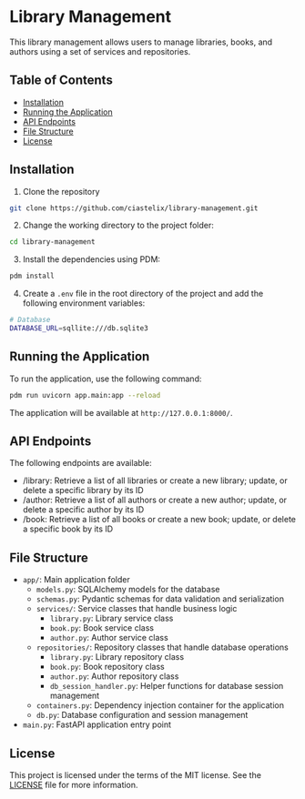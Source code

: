 # Library Management

This library management allows users to manage libraries, books, and authors using a set of services and repositories.

## Table of Contents

- [Installation](#installation)
- [Running the Application](#running-the-application)
- [API Endpoints](#api-endpoints)
- [File Structure](#file-structure)
- [License](#license)

## Installation

1. Clone the repository

```bash
git clone https://github.com/ciastelix/library-management.git
```

2. Change the working directory to the project folder:

```bash
cd library-management
```

3. Install the dependencies using PDM:

```bash
pdm install
```

4. Create a `.env` file in the root directory of the project and add the following environment variables:

```bash
# Database
DATABASE_URL=sqllite:///db.sqlite3
```

## Running the Application

To run the application, use the following command:

```bash
pdm run uvicorn app.main:app --reload
```

The application will be available at `http://127.0.0.1:8000/`.

## API Endpoints

The following endpoints are available:

- /library: Retrieve a list of all libraries or create a new library; update, or delete a specific library by its ID
- /author: Retrieve a list of all authors or create a new author; update, or delete a specific author by its ID
- /book: Retrieve a list of all books or create a new book; update, or delete a specific book by its ID

## File Structure

- `app/`: Main application folder
  - `models.py`: SQLAlchemy models for the database
  - `schemas.py`: Pydantic schemas for data validation and serialization
  - `services/`: Service classes that handle business logic
    - `library.py`: Library service class
    - `book.py`: Book service class
    - `author.py`: Author service class
  - `repositories/`: Repository classes that handle database operations
    - `library.py`: Library repository class
    - `book.py`: Book repository class
    - `author.py`: Author repository class
    - `db_session_handler.py`: Helper functions for database session management
  - `containers.py`: Dependency injection container for the application
  - `db.py`: Database configuration and session management
- `main.py`: FastAPI application entry point

## License

This project is licensed under the terms of the MIT license. See the [LICENSE](LICENSE) file for more information.
